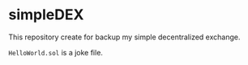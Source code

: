 # simpleDEX

This repository create for backup my simple decentralized exchange.

`HelloWorld.sol` is a joke file.

